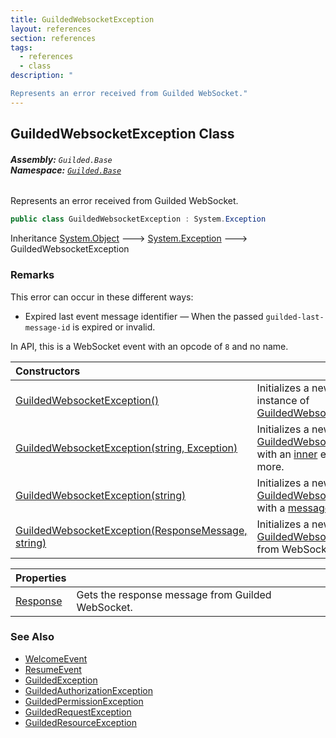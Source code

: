 ```yaml
---
title: GuildedWebsocketException
layout: references
section: references
tags:
  - references
  - class
description: "

Represents an error received from Guilded WebSocket."
---
```


## GuildedWebsocketException Class
###### **Assembly:** `Guilded.Base`<br/>**Namespace:** [`Guilded.Base`](Guilded.Base.md 'Guilded.Base')

Represents an error received from Guilded WebSocket.

```csharp
public class GuildedWebsocketException : System.Exception
```

Inheritance [System.Object](https://docs.microsoft.com/en-us/dotnet/api/System.Object 'System.Object') &#129106; [System.Exception](https://docs.microsoft.com/en-us/dotnet/api/System.Exception 'System.Exception') &#129106; GuildedWebsocketException

### Remarks
  
This error can occur in these different ways:  
- Expired last event message identifier — When the passed `guilded-last-message-id` is expired or invalid.  
  
In API, this is a WebSocket event with an opcode of `8` and no name.

| Constructors | |
| :--- | :--- |
| [GuildedWebsocketException()](GuildedWebsocketException.GuildedWebsocketException().md 'Guilded.Base.GuildedWebsocketException.GuildedWebsocketException()') | Initializes a new empty instance of [GuildedWebsocketException](GuildedWebsocketException.md 'Guilded.Base.GuildedWebsocketException'). |
| [GuildedWebsocketException(string, Exception)](GuildedWebsocketException.GuildedWebsocketException(string,Exception).md 'Guilded.Base.GuildedWebsocketException.GuildedWebsocketException(string, System.Exception)') | Initializes a new instance of [GuildedWebsocketException](GuildedWebsocketException.md 'Guilded.Base.GuildedWebsocketException') with an [inner](GuildedWebsocketException.GuildedWebsocketException(string,Exception).md#Guilded.Base.GuildedWebsocketException.GuildedWebsocketException(string,System.Exception).inner 'Guilded.Base.GuildedWebsocketException.GuildedWebsocketException(string, System.Exception).inner') explaining more. |
| [GuildedWebsocketException(string)](GuildedWebsocketException.GuildedWebsocketException(string).md 'Guilded.Base.GuildedWebsocketException.GuildedWebsocketException(string)') | Initializes a new instance of [GuildedWebsocketException](GuildedWebsocketException.md 'Guilded.Base.GuildedWebsocketException') with a [message](GuildedWebsocketException.GuildedWebsocketException(string).md#Guilded.Base.GuildedWebsocketException.GuildedWebsocketException(string).message 'Guilded.Base.GuildedWebsocketException.GuildedWebsocketException(string).message'). |
| [GuildedWebsocketException(ResponseMessage, string)](GuildedWebsocketException.GuildedWebsocketException(ResponseMessage,string).md 'Guilded.Base.GuildedWebsocketException.GuildedWebsocketException(Websocket.Client.ResponseMessage, string)') | Initializes a new instance of [GuildedWebsocketException](GuildedWebsocketException.md 'Guilded.Base.GuildedWebsocketException') from WebSocket [message](GuildedWebsocketException.GuildedWebsocketException(ResponseMessage,string).md#Guilded.Base.GuildedWebsocketException.GuildedWebsocketException(Websocket.Client.ResponseMessage,string).message 'Guilded.Base.GuildedWebsocketException.GuildedWebsocketException(Websocket.Client.ResponseMessage, string).message'). |

| Properties | |
| :--- | :--- |
| [Response](GuildedWebsocketException.Response.md 'Guilded.Base.GuildedWebsocketException.Response') | Gets the response message from Guilded WebSocket. |

### See Also
- [WelcomeEvent](WelcomeEvent.md 'Guilded.Base.Events.WelcomeEvent')
- [ResumeEvent](ResumeEvent.md 'Guilded.Base.Events.ResumeEvent')
- [GuildedException](GuildedException.md 'Guilded.Base.GuildedException')
- [GuildedAuthorizationException](GuildedAuthorizationException.md 'Guilded.Base.GuildedAuthorizationException')
- [GuildedPermissionException](GuildedPermissionException.md 'Guilded.Base.GuildedPermissionException')
- [GuildedRequestException](GuildedRequestException.md 'Guilded.Base.GuildedRequestException')
- [GuildedResourceException](GuildedResourceException.md 'Guilded.Base.GuildedResourceException')
